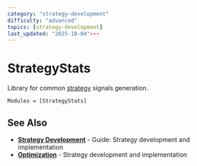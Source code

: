 ```yaml
---
category: "strategy-development"
difficulty: "advanced"
topics: [strategy-development]
last_updated: "2025-10-04"---
---
```


# StrategyStats
Library for common [strategy](../guides/strategy-development.md) signals generation.

```@autodocs
Modules = [StrategyStats]
```



## See Also

- **[Strategy Development](../guides/strategy-development.md)** - Guide: Strategy development and implementation
- **[Optimization](../optimization.md)** - Strategy development and implementation
